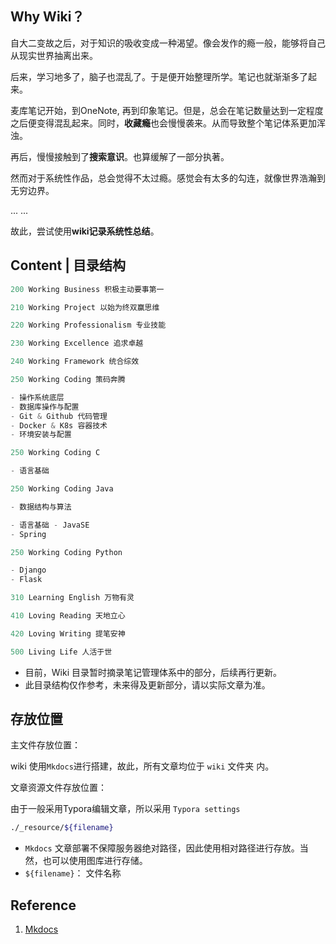 ## Why Wiki？

自大二变故之后，对于知识的吸收变成一种渴望。像会发作的瘾一般，能够将自己从现实世界抽离出来。

后来，学习地多了，脑子也混乱了。于是便开始整理所学。笔记也就渐渐多了起来。

麦库笔记开始，到OneNote, 再到印象笔记。但是，总会在笔记数量达到一定程度之后便变得混乱起来。同时，**收藏瘾**也会慢慢袭来。从而导致整个笔记体系更加浑浊。

再后，慢慢接触到了**搜索意识**。也算缓解了一部分执著。

然而对于系统性作品，总会觉得不太过瘾。感觉会有太多的勾连，就像世界浩瀚到无穷边界。

... ...

故此，尝试使用**wiki记录系统性总结**。



## Content | 目录结构


```python
200 Working Business 积极主动要事第一

210 Working Project 以始为终双赢思维

220 Working Professionalism 专业技能

230 Working Excellence 追求卓越

240 Working Framework 统合综效

250 Working Coding 策码奔腾

- 操作系统底层
- 数据库操作与配置
- Git & Github 代码管理
- Docker & K8s 容器技术
- 环境安装与配置

250 Working Coding C

- 语言基础

250 Working Coding Java

- 数据结构与算法

- 语言基础 - JavaSE
- Spring

250 Working Coding Python

- Django
- Flask

310 Learning English 万物有灵

410 Loving Reading 天地立心

420 Loving Writing 提笔安神

500 Living Life 人活于世
```

- 目前，Wiki 目录暂时摘录笔记管理体系中的部分，后续再行更新。
- 此目录结构仅作参考，未来得及更新部分，请以实际文章为准。



## 存放位置

主文件存放位置：

wiki 使用`Mkdocs`进行搭建，故此，所有文章均位于 `wiki` 文件夹 内。



文章资源文件存放位置：

由于一般采用Typora编辑文章，所以采用 `Typora settings`

```bash
./_resource/${filename}
```

- `Mkdocs` 文章部署不保障服务器绝对路径，因此使用相对路径进行存放。当然，也可以使用图库进行存储。
- `${filename}`： 文件名称



## Reference

1. [Mkdocs](https://www.mkdocs.org)

